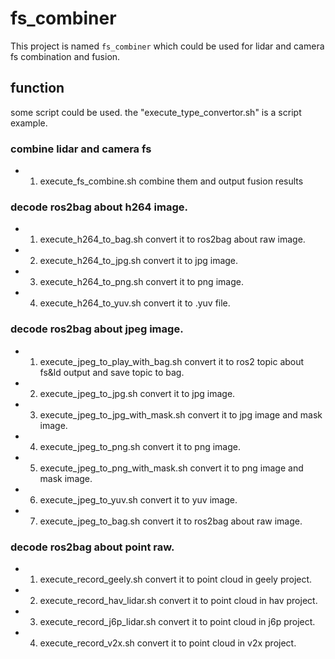 # fs_combiner

This project is named `fs_combiner` which could be used for lidar and camera fs combination and fusion.

## function
   some script could be used. the "execute_type_convertor.sh" is a script example.

### combine lidar and camera fs
* 1) execute_fs_combine.sh
     combine them and output fusion results

### decode ros2bag about h264 image.
* 1) execute_h264_to_bag.sh
     convert it to ros2bag about raw image.

* 2) execute_h264_to_jpg.sh
     convert it to jpg image.

* 3) execute_h264_to_png.sh
     convert it to png image.

* 4) execute_h264_to_yuv.sh
     convert it to .yuv file.

### decode ros2bag about jpeg image.
* 1) execute_jpeg_to_play_with_bag.sh
     convert it to ros2 topic about fs&ld output and save topic to bag.

* 2) execute_jpeg_to_jpg.sh
     convert it to jpg image.

* 3) execute_jpeg_to_jpg_with_mask.sh
     convert it to jpg image and mask image.

* 4) execute_jpeg_to_png.sh
     convert it to png image.

* 5) execute_jpeg_to_png_with_mask.sh
     convert it to png image and mask image.

* 6) execute_jpeg_to_yuv.sh
     convert it to yuv image.

* 7) execute_jpeg_to_bag.sh
     convert it to ros2bag about raw image.

### decode ros2bag about point raw.
* 1) execute_record_geely.sh
     convert it to point cloud in geely project.

* 2) execute_record_hav_lidar.sh
     convert it to point cloud in hav project.

* 3) execute_record_j6p_lidar.sh
     convert it to point cloud in j6p project.

* 4) execute_record_v2x.sh
     convert it to point cloud in v2x project.
